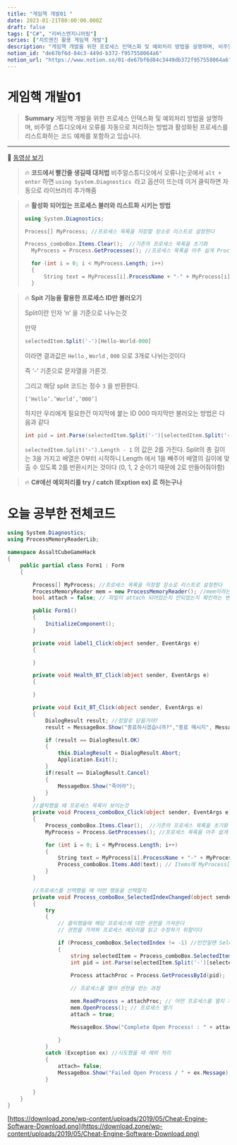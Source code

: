 ```yaml
---
title: "게임핵 개발01 "
date: 2023-01-21T00:00:00.000Z
draft: false
tags: ["C#", "리버스엔지니어링"]
series: ["치트엔진 활용 게임핵 개발"]
description: "게임핵 개발을 위한 프로세스 인덱스화 및 예외처리 방법을 설명하며, 비주얼 스튜디오에서 오류를 자동으로 처리하는 방법과 활성화된 프로세스를 리스트화하는 코드 예제를 포함하고 있습니다."
notion_id: "de67bf6d-84c3-449d-b372-f957558064a6"
notion_url: "https://www.notion.so/01-de67bf6d84c3449db372f957558064a6"
---
```


# 게임핵 개발01 

> **Summary**
> 게임핵 개발을 위한 프로세스 인덱스화 및 예외처리 방법을 설명하며, 비주얼 스튜디오에서 오류를 자동으로 처리하는 방법과 활성화된 프로세스를 리스트화하는 코드 예제를 포함하고 있습니다.

---

🎥 [동영상 보기](https://www.youtube.com/watch?v=mZ40JEzqhHQ&list=PLnIaYcDMsScxvz3yyClxLU9W6upAUyPzc&index=6)


> 🔥 ****코드에서 빨간줄 생길때 대처법****
> 비주얼스튜디오에서 오류나는곳에서 `alt + enter` 하면 `using System.Diagnostics `라고 옵션이 뜨는데 이거 클릭하면 자동으로 라이브러리 추가해줌
>
>

> 🔥 ****활성화 되어있는 프로세스 불러와 리스트화 시키는 방법****
> ```c#
> using System.Diagnostics;
>
> Process[] MyProcess; //프로세스 목록을 저장할 장소로 리스트로 설정한다
>
> Process_comboBox.Items.Clear();  //기존의 프로세스 목록을 초기화
>   MyProcess = Process.GetProcesses(); //프로세스 목록을 아주 쉽게 Process[] 에 넣을 수 있다
>
>   for (int i = 0; i < MyProcess.Length; i++) 
>   {
>       String text = MyProcess[i].ProcessName + "-" + MyProcess[i].Id; //프로세스 리스트에 들어간 프로세스 이름을 text에 저장한다
>   }
> ```
>
>

> 🔥 ****Spit 기능을 활용한 프로세스 ID만 불러오기****
>
> Split이란 인자 ‘n’ 을 기준으로 나누는것
>
> 만약
>
> ```c#
> selectedItem.Split('-')[Hello-World-000]
> ```
>
>
> 이라면 결과값은 `Hello` , `World` , `000` 으로 3개로 나뉘는것이다
>
> 즉 ‘-’ 기준으로 문자열을 가른것.
>
> 그리고 해당 split 코드는 정수 `3` 을 반환한다.
>
> `[’Hello’.’World’,’000’]`
>
> 하지만 우리에게 필요한건 마지막에 붙는 ID 000 마지막만 불러오는 방법은 다음과 같다
>
> ```c#
> int pid = int.Parse(selectedItem.Split('-')[selectedItem.Split('-').Length - 1]);
> ```
>
> `selectedItem.Split('-').Length - 1` 의 값은 2를 가진다. Split의 총 길이는 3을 가지고 배열은 0부터 시작하니 Length 에서 1을 빼주어 배열의 길이에 맞출 수 있도록 2를 반환시키는 것이다 (0, 1,  2 순이기 때문에 2로 만들어줘야함) 
>
>

> 🔥 **C#에선 예외처리를 try / catch (Exption ex) 로 하는구나**


# 오늘 공부한 전체코드

```c#
using System.Diagnostics;
using ProcessMemoryReaderLib;

namespace AssaltCubeGameHack
{
    public partial class Form1 : Form
    {

        Process[] MyProcess; //프로세스 목록을 저장할 장소로 리스트로 설정한다
        ProcessMemoryReader mem = new ProcessMemoryReader(); //mem이라는 친구가 하는 역할은 ProcessMemoryReader.cs 내부에있는 코드를 사용하게 해줄 역할
        bool attach = false; // 파일이 attach 되어있는지 안되었는지 확인하는 변수

        public Form1()
        {
            InitializeComponent();
        }

        private void label1_Click(object sender, EventArgs e)
        {

        }

        private void Health_BT_Click(object sender, EventArgs e)
        {

        }

        private void Exit_BT_Click(object sender, EventArgs e)
        {
            DialogResult result; //정말로 닫을거야?
            result = MessageBox.Show("종료하시겠습니까?","종료 메시지", MessageBoxButtons.OKCancel);

            if (result == DialogResult.OK)
            {
                this.DialogResult = DialogResult.Abort;
                Application.Exit();
            }
            if(result == DialogResult.Cancel)
            {
                MessageBox.Show("죽어라");
            }
        }
        //클릭했을 때 프로세스 목록이 보이는것
        private void Process_comboBox_Click(object sender, EventArgs e)
        {
            Process_comboBox.Items.Clear();  //기존의 프로세스 목록을 초기화
            MyProcess = Process.GetProcesses(); //프로세스 목록을 아주 쉽게 Process[] 에 넣을 수 있다

            for (int i = 0; i < MyProcess.Length; i++) 
            {
                String text = MyProcess[i].ProcessName + "-" + MyProcess[i].Id; //프로세스 리스트에 들어간 프로세스 이름을 text에 저장한다
                Process_comboBox.Items.Add(text); // Items에 MyProcess[i] 가 순차적으로 추가된다
            }
        }

        //프로세스를 선택했을 때 어떤 행동을 선택할지
        private void Process_comboBox_SelectedIndexChanged(object sender, EventArgs e)
        {
            try
            {
                // 클릭했을때 해당 프로세스에 대한 권한을 가져온다
                // 권한을 가져와 프로세스 메모리를 읽고 수정하기 위함이다

                if (Process_comboBox.SelectedIndex != -1) //빈칸일땐 SelectedIndex 가 -1의 값을 가진다
                {
                    string selectedItem = Process_comboBox.SelectedItem.ToString(); //무언가를 클릭했다면 해당 프로세스가 선택되며 문자열에 
                    int pid = int.Parse(selectedItem.Split('-')[selectedItem.Split('-').Length - 1]); // 문자열을 -로 나눈 후 가장 마지막 문자열을 가지고온다
                                                                                                      //int pid는 문자형으로 들어오는 프로세스 넘버를 숫자로 전환해주는 역할을 한다
                    Process attachProc = Process.GetProcessById(pid);

                    // 프로세스를 열어 권한을 얻는 과정

                    mem.ReadProcess = attachProc; // 어떤 프로세스를 열지 저장
                    mem.OpenProcess(); // 프로세스 열기
                    attach = true;

                    MessageBox.Show("Complete Open Process! : " + attachProc.ProcessName + " / Process ID : " + pid);

                }
            }
            catch (Exception ex) //시도했을 때 예외 처리
            { 
                attach= false;
                MessageBox.Show("Failed Open Process / " + ex.Message);
            }

        }
    }
}
```

[https://download.zone/wp-content/uploads/2019/05/Cheat-Engine-Software-Download.png](https://download.zone/wp-content/uploads/2019/05/Cheat-Engine-Software-Download.png)

